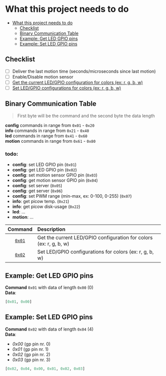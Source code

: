 # What this project needs to do

- [What this project needs to do](#what-this-project-needs-to-do)
    - [Checklist](#checklist)
    - [Binary Communication Table](#binary-communication-table)
    - [Example: Get LED GPIO pins](#0x01example)
    - [Example: Set LED GPIO pins](#0x02example)

## Checklist

-   [ ] Deliver the last motion time (seconds/microseconds since last motion)
-   [ ] Enable/Disable motion sensor
-   [ ] [Get the current LED/GPIO configuration for colors (ex: r, g, b, w)](#0x01example)
-   [ ] [Set LED/GPIO configurations for colors (ex: r, g, b, w)](#0x02example)

## Binary Communication Table

> First byte will be the command and the second byte the data length

**config** commands in range from `0x01` - `0x20`  
**info** commands in range from `0x21` - `0x40`  
**led** commands in range from `0x41` - `0x60`  
**motion** commands in range from `0x61` - `0x80`  

### todo:
- **config**: set LED GPIO pin (`0x01`)
- **config**: get LED GPIO pin (`0x02`)
- **config**: set motion sensor GPIO pin (`0x03`)
- **config**: get motion sensor GPIO pin (`0x04`)
- **config**: set server (`0x05`)
- **config**: get server (`0x06`)
- **config**: set PWM range (min-max, ex: 0-100, 0-255) (`0x07`)
- **info**: get picow temp. (`0x21`)
- **info**: get picow disk-usage (`0x22`)
- **led**: ...
- **motion**: ...

|        Command         | Description                                                        |
| :--------------------: | :----------------------------------------------------------------- |
| [`0x01`](#0x01example) | Get the current LED/GPIO configuration for colors (ex: r, g, b, w) |
| [`0x02`](#0x02example) | Set LED/GPIO configurations for colors (ex: r, g, b, w)            |

<a id="0x01example"></a>

## Example: Get LED GPIO pins

**Command** `0x01` with data of length `0x00` (0)  
**Data**:

```python
[0x01, 0x00]
```

<a id="0x02example"></a>

## Example: Set LED GPIO pins

**Command** `0x02` with data of length `0x04` (4)  
**Data**:

-   _0x00_ (gp pin nr. 0)
-   _0x01_ (gp pin nr. 1)
-   _0x02_ (gp pin nr. 2)
-   _0x03_ (gp pin nr. 3)

```python
[0x02, 0x04, 0x00, 0x01, 0x02, 0x03]
```
